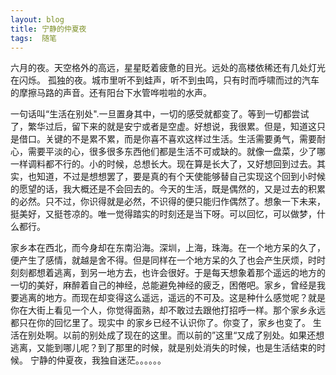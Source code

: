 ```yaml
---
layout: blog  
title: 宁静的仲夏夜 
tags:  随笔
---
```



六月的夜。天空格外的高远，星星眨着疲惫的目光。远处的高楼依稀还有几处灯光在闪烁。
孤独的夜。城市里听不到蛙声，听不到虫鸣，只有时而呼啸而过的汽车的摩擦马路的声音。还有阳台下水管哗啦啦的水声。

一句话叫“生活在别处".一旦置身其中，一切的感受就都变了。等到一切都尝试了，繁华过后，留下来的就是安宁或者是空虚。好想说，我很累。但是，知道这只是借口。关键的不是累不累，而是你喜不喜欢这样过生活。生活需要勇气，需要耐心，需要平淡的心，很多很多东西他们都是生活不可或缺的。就像一盘菜，少了哪一样调料都不行的。小的时候，总想长大。现在算是长大了，又好想回到过去。其实，也知道，不过是想想罢了，要是真的有个天使能够替自己实现这个回到小时候的愿望的话，我大概还是不会回去的。今天的生活，既是偶然的，又是过去的积累的必然。只不过，你识得就是必然，不识得的便只能归作偶然了。想象一下未来，挺美好，又挺苍凉的。唯一觉得踏实的时刻还是当下呀。可以回忆，可以做梦，什么都行。

家乡本在西北，而今身却在东南沿海。深圳，上海，珠海。在一个地方呆的久了，便产生了感情，就越是舍不得。但是同样在一个地方呆的久了也会产生厌烦，时时刻刻都想着逃离，到另一地方去，也许会很好。于是每天想象着那个遥远的地方的一切的美好，麻醉着自己的神经，总能避免神经的疲乏，困倦吧。家乡，曾经是我要逃离的地方。而现在却变得这么遥远，遥远的不可及。这是种什么感觉呢？就是你在大街上看见一个人，你觉得面熟，却不敢过去跟他打招呼一样。那个家乡永远都只在你的回忆里了。现实中 的家乡已经不认识你了。你变了，家乡也变了。
生活在别处啊。以前的别处成了现在的这里。而以前的”这里“又成了别处。如果还想逃离，又能到哪儿呢？到了那里的时候，就是别处消失的时候，也是生活结束的时候。
宁静的仲夏夜，我独自迷茫。。。。。。
